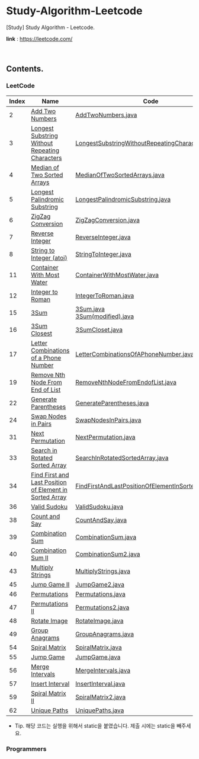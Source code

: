 # Study-Algorithm-Leetcode

[Study] Study Algorithm - Leetcode.

**link** : https://leetcode.com/

<br/>

## Contents.

### LeetCode

| Index | Name                                                         | Code    
| ----- | ------------------------------------------------------------ | ------------------------------------------------------------ |
| 2     | [Add Two Numbers](https://leetcode.com/problems/add-two-numbers) | [AddTwoNumbers.java](./1-50/AddTwoNumbers.java)              |
| 3     | [Longest Substring Without Repeating Characters](https://leetcode.com/problems/longest-substring-without-repeating-characters) | [LongestSubstringWithoutRepeatingCharacters.java](./1-50/LongestSubstringWithoutRepeatingCharacters.java) |
| 4     | [Median of Two Sorted Arrays](https://leetcode.com/problems/median-of-two-sorted-arrays) | [MedianOfTwoSortedArrays.java](./1-50/MedianOfTwoSortedArrays.java) |
| 5     | [Longest Palindromic Substring](https://leetcode.com/problems/longest-palindromic-substring) | [LongestPalindromicSubstring.java](./1-50/LongestPalindromicSubstring.java) |
| 6     | [ZigZag Conversion](https://leetcode.com/problems/zigzag-conversion) | [ZigZagConversion.java](./1-50/ZigZagConversion.java)        |
| 7     | [Reverse Integer](https://leetcode.com/problems/reverse-integer) | [ReverseInteger.java](./1-50/ReverseInteger.java)            |
| 8     | [String to Integer (atoi)](https://leetcode.com/problems/string-to-integer-atoi) | [StringToInteger.java](./1-50/StringToInteger.java)          |
| 11    | [Container With Most Water](https://leetcode.com/problems/container-with-most-water) | [ContainerWithMostWater.java](./1-50/ContainerWithMostWater.java) |
| 12    | [Integer to Roman](https://leetcode.com/problems/integer-to-roman) | [IntegerToRoman.java](./1-50/IntegerToRoman.java)            |
| 15    | [3Sum](https://leetcode.com/problems/3sum)                   | [3Sum.java](https://github.com/Azderica/Study-Algorithm-Leetcode/blob/master/3Sum.java) <br/> [3Sum(modified).java](<./1-50/3Sum(modified).java>) |
| 16    | [3Sum Closest](https://leetcode.com/problems/3sum-closest)   | [3SumCloset.java](./1-50/P3SumCloset.java)                    |
| 17    | [Letter Combinations of a Phone Number](https://leetcode.com/problems/letter-combinations-of-a-phone-number) | [LetterCombinationsOfAPhoneNumber.java](./1-50/LetterCombinationsOfAPhoneNumber.java) |
| 19    | [Remove Nth Node From End of List](https://leetcode.com/problems/remove-nth-node-from-end-of-list) | [RemoveNthNodeFromEndofList.java](./1-50/RemoveNthNodeFromEndofList.java) |
| 22    | [Generate Parentheses](https://leetcode.com/problems/generate-parentheses) | [GenerateParentheses.java](./1-50/GenerateParentheses.java)  |
| 24    | [Swap Nodes in Pairs](https://leetcode.com/problems/swap-nodes-in-pairs) | [SwapNodesInPairs.java](./1-50/SwapNodesInPairs.java)        |
| 31    | [Next Permutation](https://leetcode.com/problems/next-permutation) | [NextPermutation.java](./1-50/NextPermutation.java)          |
| 33    | [Search in Rotated Sorted Array](https://leetcode.com/problems/search-in-rotated-sorted-array/submissions/) | [SearchInRotatedSortedArray.java](./1-50/SearchInRotatedSortedArray.java) |
| 34    | [Find First and Last Position of Element in Sorted Array](https://leetcode.com/problems/find-first-and-last-position-of-element-in-sorted-array) | [FindFirstAndLastPositionOfElementInSortedArray.java](./1-50/FindFirstAndLastPositionOfElementInSortedArray.java) |
| 36    | [Valid Sudoku](https://leetcode.com/problems/valid-sudoku)   | [ValidSudoku.java](./1-50/ValidSudoku.java)                  |
| 38    | [Count and Say](https://leetcode.com/problems/count-and-say) | [CountAndSay.java](./1-50/CountAndSay.java)                  |
| 39    | [Combination Sum](https://leetcode.com/problems/combination-sum) | [CombinationSum.java](./1-50/CombinationSum.java)            |
| 40    | [Combination Sum II](https://leetcode.com/problems/combination-sum-ii) | [CombinationSum2.java](./1-50/CombinationSum2.java)          |
| 43    | [Multiply Strings](https://leetcode.com/problems/multiply-strings) | [MultiplyStrings.java](./1-50/MultiplyStrings.java)          |
| 45    | [Jump Game II](https://leetcode.com/problems/jump-game-ii)   | [JumpGame2.java](./1-50/JumpGame2.java)                      |
| 46    | [Permutations](https://leetcode.com/problems/permutations)   | [Permutations.java](./1-50/Permutations.java)                |
| 47    | [Permutations II](https://leetcode.com/problems/permutations-ii) | [Permutations2.java](./1-50/Permutations2.java)              |
| 48    | [Rotate Image](https://leetcode.com/problems/rotate-image)   | [RotateImage.java](./1-50/RotateImage.java)                  |
| 49    | [Group Anagrams](https://leetcode.com/problems/group-anagrams) | [GroupAnagrams.java](./1-50/GroupAnagrams.java)              |
| 54    | [Spiral Matrix](https://leetcode.com/problems/spiral-matrix) | [SpiralMatrix.java](./51-100/SpiralMatrix.java)              |
| 55    | [Jump Game](https://leetcode.com/problems/jump-game)         | [JumpGame.java](./51-100/JumpGame.java)                      |
| 56    | [Merge Intervals](https://leetcode.com/problems/merge-intervals) | [MergeIntervals.java](./51-100/MergeIntervals.java)          |
| 57    | [Insert Interval](https://leetcode.com/problems/insert-interval) | [InsertInterval.java](./51-100/InsertInterval.java)          |
| 59    | [Spiral Matrix II](https://leetcode.com/problems/spiral-matrix-ii) | [SpiralMatrix2.java](./51-100/SpiralMatrix2.java)            |
| 62    | [Unique Paths](https://leetcode.com/problems/unique-paths)   | [UniquePaths.java](./51-100/UniquePaths.java)                |



- Tip. 해당 코드는 실행을 위해서 static을 붙였습니다. 제출 시에는 static을 빼주세요.

### Programmers


